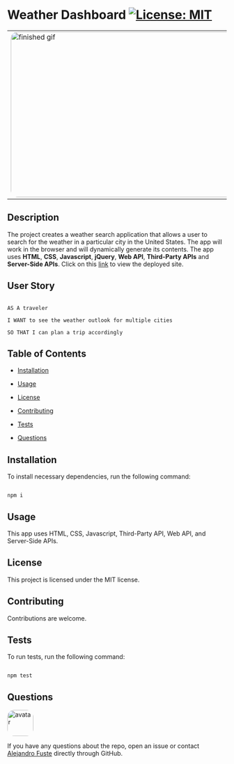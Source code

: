 # Weather Dashboard [![License: MIT](https://img.shields.io/badge/License-MIT-blue.svg)](https://opensource.org/licenses/MIT)

<table><tr><td>
<img src="./images/finishedGif.gif" alt="finished gif" style="border-radius:16px" width="838" height="380"/>
</table></tr></td>

## Description 

The project creates a weather search application that allows a user to search for 
the weather in a particular city in the United States. The app will work in the browser 
and will dynamically generate its contents. The app uses <strong>HTML</strong>, <strong>CSS</strong>, <strong>Javascript</strong>, <strong>jQuery</strong>, <strong>Web API</strong>, <strong>Third-Party APIs</strong> and <strong>Server-Side APIs</strong>. Click on this [link](https://alejandro-fuste.github.io/Weather_Dashboard/) to view the deployed site.

## User Story

```

AS A traveler

I WANT to see the weather outlook for multiple cities

SO THAT I can plan a trip accordingly

```

## Table of Contents

* [Installation](#installation)

* [Usage](#usage)

* [License](#license)

* [Contributing](#contributing)

* [Tests](#tests)

* [Questions](#questions)

## Installation

To install necessary dependencies, run the following command:

```

npm i

```

## Usage

This app uses HTML, CSS, Javascript, Third-Party API, Web API, and Server-Side APIs.

## License

This project is licensed under the MIT license.

## Contributing

Contributions are welcome. 

## Tests 

To run tests, run the following command:

```

npm test

```

## Questions

<img src="https://avatars2.githubusercontent.com/u/48495840?v=4" alt="avatar" style="border-radius: 16px" width="60"/>

If you have any questions about the repo, open an issue or contact [Alejandro Fuste](https://github.com/Alejandro-Fuste) directly through GitHub.